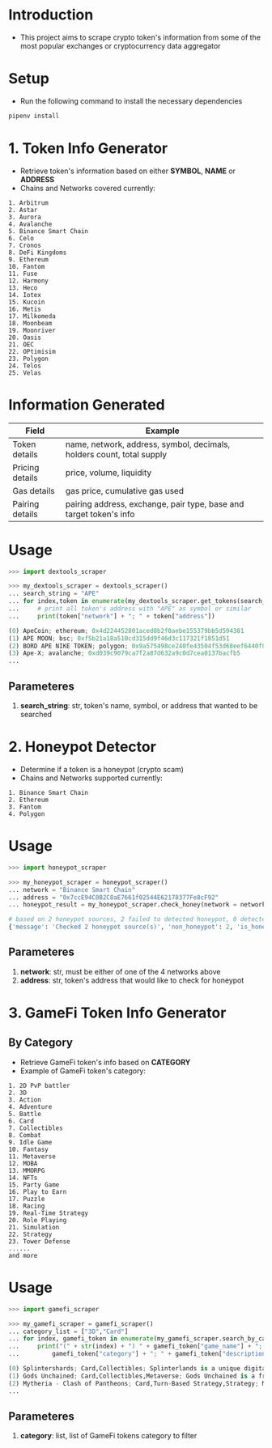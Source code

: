 # **Introduction**
- This project aims to scrape crypto token's information from some of the most popular exchanges or cryptocurrency data aggregator

# **Setup**
- Run the following command to install the necessary dependencies
```python
pipenv install
```

# **1. Token Info Generator**
- Retrieve token's information based on either **SYMBOL**, **NAME** or **ADDRESS**
- Chains and Networks covered currently:
```
1. Arbitrum
2. Astar
3. Aurora
4. Avalanche
5. Binance Smart Chain
6. Celo
7. Cronos
8. DeFi Kingdoms
9. Ethereum
10. Fantom
11. Fuse
12. Harmony
13. Heco
14. Iotex
15. Kucoin
16. Metis
17. Milkomeda
18. Moonbeam
19. Moonriver
20. Oasis
21. OEC
22. OPtimisim
23. Polygon
24. Telos
25. Velas
```
# **Information Generated**

| Field | Example          |
|---------|----------------|
| Token details     | name, network, address, symbol, decimals, holders count, total supply |
| Pricing details     | price, volume, liquidity    |
| Gas details   | gas price, cumulative gas used    |
| Pairing details | pairing address, exchange, pair type, base and target token's info |
# **Usage**
```python
>>> import dextools_scraper

>>> my_dextools_scraper = dextools_scraper()
... search_string = "APE"
... for index,token in enumerate(my_dextools_scraper.get_tokens(search_string)):
...     # print all token's address with "APE" as symbol or similar
...     print(token["network"] + "; " + token["address"])

(0) ApeCoin; ethereum; 0x4d224452801aced8b2f0aebe155379bb5d594381
(1) APE MOON; bsc; 0xf5b21a18a510cd315dd9f46d3c117321f1851d51
(2) BORD APE NIKE TOKEN; polygon; 0x9a575498ce240fe43504f53d68eef6440f0cf280
(3) Ape-X; avalanche; 0xd039c9079ca7f2a87d632a9c0d7cea0137bacfb5
...
```
## **Parameteres**
1. **search_string**: str, token's name, symbol, or address that wanted to be searched

# **2. Honeypot Detector**
- Determine if a token is a honeypot (crypto scam)
- Chains and Networks supported currently:
```
1. Binance Smart Chain
2. Ethereum
3. Fantom
4. Polygon
```
# **Usage**
```python
>>> import honeypot_scraper

>>> my_honeypot_scraper = honeypot_scraper()
... network = "Binance Smart Chain"
... address = "0x7ccE94C0B2C8aE7661f02544E62178377Fe8cF92"
... honeypot_result = my_honeypot_scraper.check_honey(network = network,address = address )

# based on 2 honeypot sources, 2 failed to detected honeypot, 0 detected honeypot
{'message': 'Checked 2 honeypot source(s)', 'non_honeypot': 2, 'is_honeypot': 0}
```
## **Parameteres**
1. **network**: str, must be either of one of the 4 networks above
2. **address**: str, token's address that would like to check for honeypot

# **3. GameFi Token Info Generator**
## **By Category**
- Retrieve GameFi token's info based on **CATEGORY**
- Example of GameFi token's category:
```
1. 2D PvP battler
2. 3D
3. Action
4. Adventure
5. Battle
6. Card
7. Collectibles
8. Combat
9. Idle Game
10. Fantasy
11. Metaverse
12. MOBA
13. MMORPG
14. NFTs
15. Party Game
16. Play to Earn
17. Puzzle
18. Racing
19. Real-Time Strategy
20. Role Playing
21. Simulation
22. Strategy
23. Tower Defense
......
and more
```

# **Usage**
```python
>>> import gamefi_scraper

>>> my_gamefi_scraper = gamefi_scraper()
... category_list = ["3D","Card"]
... for index, gamefi_token in enumerate(my_gamefi_scraper.search_by_category(category_list)):
...     print("(" + str(index) + ") " + gamefi_token["game_name"] + "; " +
...         gamefi_token["category"] + "; " + gamefi_token["description"])

(0) Splintershards; Card,Collectibles; Splinterlands is a unique digital trading card game that allows players to truly own their cards and other in-game assets.
(1) Gods Unchained; Card,Collectibles,Metaverse; Gods Unchained is a free-to-play tactical card game that gives players true ownership of their in-game items.
(2) Mytheria - Clash of Pantheons; Card,Turn-Based Strategy,Strategy; Mytheria is the first NFT game offering an exclusive Create to Earn feature for artists all over the world, with the name GodForge
...
```
## **Parameteres**
1. **category**: list, list of GameFi tokens category to filter